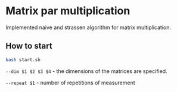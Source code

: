 # Matrix par multiplication
Implemented naive and strassen algorithm for matrix multiplication.
## How to start
```sh
bash start.sh
```
`--dim $1 $2 $3 $4` - the dimensions of the matrices are specified.

`--repeat $1` - number of repetitions of measurement